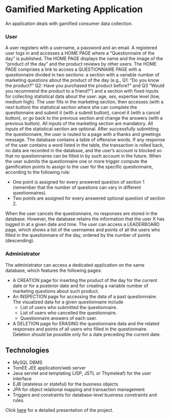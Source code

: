# Gamified Marketing Application

An application deals with gamified consumer data collection. 


### User
A user registers with a username, a password and an email. A registered user logs in and accesses a HOME PAGE where a “Questionnaire of the day” is published.
The HOME PAGE displays the name and the image of the “product of the day” and the product reviews by other users. The HOME PAGE comprises a link to access a QUESTIONNAIRE PAGE with a questionnaire divided in two sections: a section with a variable number of marketing questions about the product of the day (e.g., Q1: “Do you know the product?” Q2: Have you purchased the product before?” and Q3 “Would you recommend the product to a friend?”) and a section with fixed inputs for collecting statistical data about the user: age, sex, expertise level (low, medium high). The user fills in the marketing section, then accesses (with a next button) the statistical section where she can complete the questionnaire and submit it (with a submit button), cancel it (with a cancel button), or go back to the previous section and change the answers (with a previous button). All inputs of the marketing section are mandatory. All inputs of the statistical section are optional. After successfully submitting the questionnaire, the user is routed to a page with a thanks and greetings message.
The database contains a table of offensive words. If any response of the user contains a word listed in the table, the transaction is rolled back, no data are recorded in the database, and the user’s account is blocked so that no questionnaires can be filled in by such account in the future. When the user submits the questionnaire one or more trigger compute the gamification points to assign to the user for the specific questionnaire, according to the following rule:
* One point is assigned for every answered question of section 1 (remember that the number of questions can vary in different questionnaires).
* Two points are assigned for every answered optional question of section 2.

When the user cancels the questionnaire, no responses are stored in the database. However, the
database retains the information that the user X has logged in at a given date and time.
The user can access a LEADERBOARD page, which shows a list of the usernames and points of all the
users who filled in the questionnaire of the day, ordered by the number of points (descending).


### Administrator
The administrator can access a dedicated application on the same database, which features the
following pages:
* A CREATION page for inserting the product of the day for the current date or for a posterior
date and for creating a variable number of marketing questions about such product.
* An INSPECTION page for accessing the data of a past questionnaire. The visualized data for a
given questionnaire include
  * List of users who submitted the questionnaire.
  * List of users who cancelled the questionnaire.
  * Questionnaire answers of each user.
* A DELETION page for ERASING the questionnaire data and the related responses and points
of all users who filled in the questionnaire. Deletion should be possible only for a date
preceding the current date.


## Technologies
* MySQL DBMS
* TomEE JEE application/web server
* Java servlet and templating (JSP, JSTL or Thymeleaf) for the user interface
* EJB (stateless or stateful) for the business objects
* JPA for object relational mapping and transaction management
* Triggers and constraints for database-level business constraints and rules.

<p>Click <a href="https://github.com/federicoromeo/Gamified-Marketing-Application/blob/main/Documents/DB2%20-%20Optional%20Project.pdf" title="Title">here</a> for a detailed presentation of the project.</p> 
